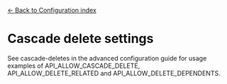 [← Back to Configuration index](index.md)

# Cascade delete settings
See cascade-deletes in the advanced configuration guide for usage examples of
API_ALLOW_CASCADE_DELETE, API_ALLOW_DELETE_RELATED and
API_ALLOW_DELETE_DEPENDENTS.

